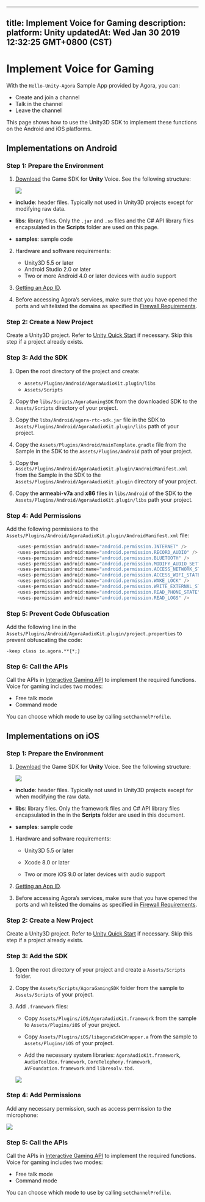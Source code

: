 
---
title: Implement Voice for Gaming
description: 
platform: Unity
updatedAt: Wed Jan 30 2019 12:32:25 GMT+0800 (CST)
---
# Implement Voice for Gaming
With the `Hello-Unity-Agora` Sample App provided by Agora, you can:

- Create and join a channel
- Talk in the channel
- Leave the channel

This page shows how to use the Unity3D SDK to implement these functions on the Android and iOS platforms.

## Implementations on Android
### Step 1: Prepare the Environment

1.  [Download](https://docs.agora.io/en/Agora%20Platform/downloads) the Game SDK for **Unity** Voice. See the following structure:

	![](https://web-cdn.agora.io/docs-files/1548830935872)

-   **include**: header files. Typically not used in Unity3D projects except for modifying raw data.

-   **libs**: library files. Only the `.jar` and `.so` files and the C\# API library files encapsulated in the **Scripts** folder are used on this page.

-   **samples**: sample code

2.  Hardware and software requirements:

    -   Unity3D 5.5 or later
    -   Android Studio 2.0 or later
    -   Two or more Android 4.0 or later devices with audio support

3.  [Getting an App ID](../../en/Interactive%20Gaming/token.md).

4.  Before accessing Agora’s services, make sure that you have opened the ports and whitelisted the domains as specified in [Firewall Requirements](../../en/Agora%20Platform/firewall.md).


### Step 2: Create a New Project

Create a Unity3D project. Refer to [Unity Quick Start](https://docs.unity3d.com/2018.2/Documentation/Manual/GettingStarted.html) if necessary. Skip this step if a project already exists.

### Step 3: Add the SDK

1.  Open the root directory of the project and create:

    -  `Assets/Plugins/Android/AgoraAudioKit.plugin/libs`
    -  `Assets/Scripts`

2.  Copy the `libs/Scripts/AgoraGamingSDK` from the downloaded SDK to the `Assets/Scripts` directory of your project.

3.  Copy the `libs/Android/agora-rtc-sdk.jar` file in the SDK to `Assets/Plugins/Android/AgoraAudioKit.plugin/libs` path of your project.

4.  Copy the `Assets/Plugins/Android/mainTemplate.gradle` file from the Sample in the SDK to the `Assets/Plugins/Android` path of your project.

5.  Copy the `Assets/Plugins/Android/AgoraAudioKit.plugin/AndroidManifest.xml` from the Sample in the SDK to the `Assets/Plugins/Android/AgoraAudioKit.plugin` directory of your project.

6.  Copy the **armeabi-v7a** and **x86** files in `libs/Android` of the SDK to the `Assets/Plugins/Android/AgoraAudioKit.plugin/libs` path your project.


### Step 4: Add Permissions

Add the following permissions to the `Assets/Plugins/Android/AgoraAudioKit.plugin/AndroidManifest.xml` file:

```C#
    <uses-permission android:name="android.permission.INTERNET" />
    <uses-permission android:name="android.permission.RECORD_AUDIO" />
    <uses-permission android:name="android.permission.BLUETOOTH" />
    <uses-permission android:name="android.permission.MODIFY_AUDIO_SETTINGS" />
    <uses-permission android:name="android.permission.ACCESS_NETWORK_STATE" />
    <uses-permission android:name="android.permission.ACCESS_WIFI_STATE" />
    <uses-permission android:name="android.permission.WAKE_LOCK" />
    <uses-permission android:name="android.permission.WRITE_EXTERNAL_STORAGE" />
    <uses-permission android:name="android.permission.READ_PHONE_STATE" />
    <uses-permission android:name="android.permission.READ_LOGS" />
```

### Step 5: Prevent Code Obfuscation

Add the following line in the `Assets/Plugins/Android/AgoraAudioKit.plugin/project.properties` to prevent obfuscating the code:

```
-keep class io.agora.**{*;}
```

### Step 6: Call the APIs

Call the APIs in [Interactive Gaming API](../../en/API%20Reference/game_unity.md) to implement the required functions. Voice for gaming includes two modes:

-   Free talk mode
-   Command mode

You can choose which mode to use by calling `setChannelProfile`.

## Implementations on iOS

### Step 1: Prepare the Environment

1.  [Download](https://docs.agora.io/en/Agora%20Platform/downloads) the Game SDK for **Unity** Voice. See the following structure:

	![](https://web-cdn.agora.io/docs-files/1548829843264)

-   **include**: header files. Typically not used in Unity3D projects except for when modifying the raw data.

-   **libs**: library files. Only the framework files and C\# API library files encapsulated in the in the **Scripts** folder are used in this document.

-   **samples**: sample code

1.  Hardware and software requirements:

    -   Unity3D 5.5 or later

    -   Xcode 8.0 or later

    -   Two or more iOS 9.0 or later devices with audio support

2.  [Getting an App ID](../../en/Interactive%20Gaming/token.md).

3.  Before accessing Agora’s services, make sure that you have opened the ports and whitelisted the domains as specified in [Firewall Requirements](../../en/Agora%20Platform/firewall.md).


### Step 2: Create a New Project

Create a Unity3D project. Refer to [Unity Quick Start](https://docs.unity3d.com/2018.2/Documentation/Manual/GettingStarted.html) if necessary. Skip this step if a project already exists.

### Step 3: Add the SDK

1.  Open the root directory of your project and create a `Assets/Scripts` folder.

2.  Copy the `Assets/Scripts/AgoraGamingSDK` folder from the sample to `Assets/Scripts` of your project.

3.  Add `.framework` files:

    -   Copy `Assets/Plugins/iOS/AgoraAudioKit.framework` from the sample to `Assets/Plugins/iOS` of your project.

    -   Copy `Assets/Plugins/iOS/libagoraSdkCWrapper.a` from the sample to `Assets/Plugins/iOS` of your project.

    -   Add the necessary system libraries: `AgoraAudioKit.framework`, `AudioToolBox.framework`, `CoreTelephony.framework`, `AVFoundation.framework` and `libresolv.tbd`.

    ![](https://web-cdn.agora.io/docs-files/1543568568723)


### Step 4: Add Permissions

Add any necessary permission, such as access permission to the microphone:

![](https://web-cdn.agora.io/docs-files/1543568604885)


### Step 5: Call the APIs

Call the APIs in [Interactive Gaming API](../../en/API%20Reference/game_unity.md) to implement the required functions. Voice for gaming includes two modes:

-   Free talk mode
-   Command mode

You can choose which mode to use by calling `setChannelProfile`.


